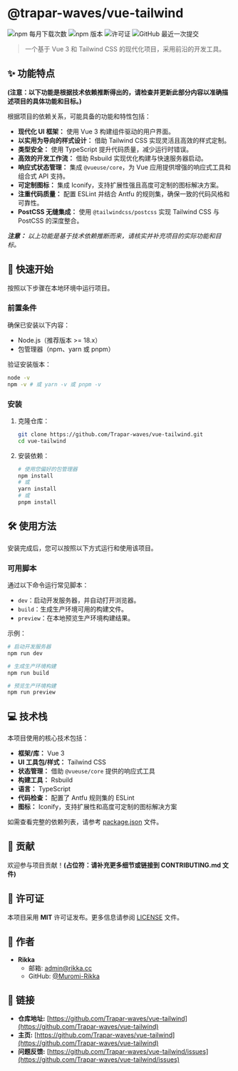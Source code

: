 # @trapar-waves/vue-tailwind

![npm 每月下载次数](https://img.shields.io/npm/dm/@trapar-waves/vue-tailwind)
![npm 版本](https://img.shields.io/npm/v/@trapar-waves/vue-tailwind)
![许可证](https://img.shields.io/badge/license-MIT-green)
![GitHub 最近一次提交](https://img.shields.io/github/last-commit/Trapar-waves/vue-tailwind)

> 一个基于 Vue 3 和 Tailwind CSS 的现代化项目，采用前沿的开发工具。

## ✨ 功能特点

**(注意：以下功能是根据技术依赖推断得出的，请检查并更新此部分内容以准确描述项目的具体功能和目标。)**

根据项目的依赖关系，可能具备的功能和特性包括：

- **现代化 UI 框架：** 使用 Vue 3 构建组件驱动的用户界面。
- **以实用为导向的样式设计：** 借助 Tailwind CSS 实现灵活且高效的样式定制。
- **类型安全：** 使用 TypeScript 提升代码质量，减少运行时错误。
- **高效的开发工作流：** 借助 Rsbuild 实现优化构建与快速服务器启动。
- **响应式状态管理：** 集成 `@vueuse/core`，为 Vue 应用提供增强的响应式工具和组合式 API 支持。
- **可定制图标：** 集成 Iconify，支持扩展性强且高度可定制的图标解决方案。
- **注重代码质量：** 配置 ESLint 并结合 Antfu 的规则集，确保一致的代码风格和可靠性。
- **PostCSS 无缝集成：** 使用 `@tailwindcss/postcss` 实现 Tailwind CSS 与 PostCSS 的深度整合。

***注意：** 以上功能是基于技术依赖推断而来，请核实并补充项目的实际功能和目标。*

## 🚀 快速开始

按照以下步骤在本地环境中运行项目。

### 前置条件

确保已安装以下内容：
- Node.js（推荐版本 >= 18.x）
- 包管理器（npm、yarn 或 pnpm）

验证安装版本：
```bash
node -v
npm -v # 或 yarn -v 或 pnpm -v
```

### 安装

1. 克隆仓库：
    ```bash
    git clone https://github.com/Trapar-waves/vue-tailwind.git
    cd vue-tailwind
    ```
2. 安装依赖：
    ```bash
    # 使用您偏好的包管理器
    npm install
    # 或
    yarn install
    # 或
    pnpm install
    ```

## 🛠️ 使用方法

安装完成后，您可以按照以下方式运行和使用该项目。

### 可用脚本

通过以下命令运行常见脚本：
- `dev`：启动开发服务器，并自动打开浏览器。
- `build`：生成生产环境可用的构建文件。
- `preview`：在本地预览生产环境构建结果。

示例：
```bash
# 启动开发服务器
npm run dev

# 生成生产环境构建
npm run build

# 预览生产环境构建
npm run preview
```

## 💻 技术栈

本项目使用的核心技术包括：

- **框架/库：** Vue 3
- **UI 工具包/样式：** Tailwind CSS
- **状态管理：** 借助 `@vueuse/core` 提供的响应式工具
- **构建工具：** Rsbuild
- **语言：** TypeScript
- **代码检查：** 配置了 Antfu 规则集的 ESLint
- **图标：** Iconify，支持扩展性和高度可定制的图标解决方案

如需查看完整的依赖列表，请参考 [package.json](package.json) 文件。

## 🤝 贡献

欢迎参与项目贡献！**(占位符：请补充更多细节或链接到 CONTRIBUTING.md 文件)**

## 📄 许可证

本项目采用 **MIT** 许可证发布。更多信息请参阅 [LICENSE](LICENSE) 文件。

## 👤 作者

- **Rikka**
  - 邮箱: [admin@rikka.cc](mailto:admin@rikka.cc)
  - GitHub: [@Muromi-Rikka](https://github.com/Muromi-Rikka)

## 🔗 链接

- **仓库地址:** [https://github.com/Trapar-waves/vue-tailwind](https://github.com/Trapar-waves/vue-tailwind)
- **主页:** [https://github.com/Trapar-waves/vue-tailwind](https://github.com/Trapar-waves/vue-tailwind)
- **问题反馈:** [https://github.com/Trapar-waves/vue-tailwind/issues](https://github.com/Trapar-waves/vue-tailwind/issues)
